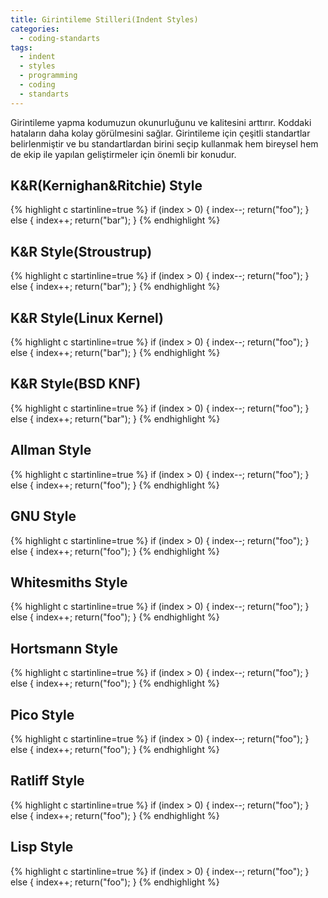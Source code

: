 ```yaml
---
title: Girintileme Stilleri(Indent Styles)
categories:
  - coding-standarts
tags:
  - indent
  - styles
  - programming
  - coding
  - standarts
---
```


Girintileme yapma kodumuzun okunurluğunu ve kalitesini arttırır. Koddaki hataların daha kolay görülmesini sağlar. Girintileme için çeşitli standartlar belirlenmiştir ve bu standartlardan birini seçip kullanmak hem bireysel hem de ekip ile yapılan geliştirmeler için önemli bir konudur.

## K&R(Kernighan&Ritchie) Style

{% highlight c startinline=true %}
    if (index > 0) {
        index--;
	return("foo");
    } else {
        index++;
	return("bar");
}
{% endhighlight %}

## K&R Style(Stroustrup)

{% highlight c startinline=true %}
    if (index > 0) {
        index--;
	return("foo");
    } 
    else {
        index++;
	return("bar");
    }
{% endhighlight %}

## K&R Style(Linux Kernel)

{% highlight c startinline=true %}
    if (index > 0) {
            index--;
	    return("foo");
    } else {
            index++;
	    return("bar");
    }
{% endhighlight %}

## K&R Style(BSD KNF)

{% highlight c startinline=true %}
    if (index > 0) {
            index--;
	    return("foo");
    } else {
            index++;
	    return("bar");
    }
{% endhighlight %}

## Allman Style

{% highlight c startinline=true %}
    if (index > 0) 
    {
        index--;
	return("foo");
    } 
    else 
    {
        index++;
	return("foo");
    }
{% endhighlight %}

## GNU Style

{% highlight c startinline=true %}
    if (index > 0) 
      {
        index--;
	return("foo");
      } 
    else 
      {
        index++;
	return("foo");
      }
{% endhighlight %}

## Whitesmiths Style

{% highlight c startinline=true %}
    if (index > 0) 
        {
        index--;
	return("foo");
        } 
    else 
        {
        index++;
	return("foo");
        }
{% endhighlight %}

## Hortsmann Style

{% highlight c startinline=true %}
    if (index > 0) 
    {   index--;
	return("foo");
    } 
    else 
    {   index++;
	return("foo");
    }
{% endhighlight %}

## Pico Style

{% highlight c startinline=true %}
    if (index > 0) 
    {  index--;
       return("foo"); } 
    else 
    {  index++;
       return("foo"); }
{% endhighlight %}

## Ratliff Style

{% highlight c startinline=true %}
    if (index > 0) {
        index--;
	return("foo");
    } else {
        index++;
	return("foo");
    }
{% endhighlight %}

## Lisp Style

{% highlight c startinline=true %}
    if (index > 0) {
        index--;
	return("foo"); } 
    else {
        index++;
	return("foo"); }
{% endhighlight %}
